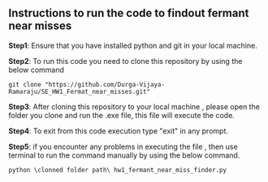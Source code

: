 ## Instructions to run the code to findout fermant near misses


**Step1**: Ensure that you have installed python and git in your local machine.

**Step2**: To run this code you need to clone this repository by using the below command 

``` git clone "https://github.com/Durga-Vijaya-Ramaraju/SE_HW1_Fermat_near_misses.git" ```

**Step3**: After cloning this repository to your local machine  , please open the folder you clone and run the .exe file, this file will execute the code.

**Step4**: To exit from this code execution type "exit" in any prompt.

**Step5**: if you encounter any problems in executing the file , then use terminal to run the command manually by using the below command.

``` python \clonned folder path\ hw1_fermant_near_miss_finder.py ```


